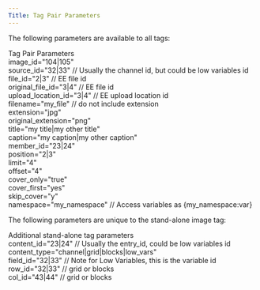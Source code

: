 ```yaml
---
Title: Tag Pair Parameters
---
```


The following parameters are available to all tags:

<div class="content-blocks__note software-docs-blocks__quick-ref">
<div class="content-blocks__note-title software-docs-blocks__quick-ref-title">
Tag Pair Parameters
</div>
image_id="104|105"<br>
source_id="32|33" // Usually the channel id, but could be low variables id<br>
file_id="2|3" // EE file id<br>
original_file_id="3|4" // EE file id<br>
upload_location_id="3|4" // EE upload location id<br>
filename="my_file" // do not include extension<br>
extension="jpg"<br>
original_extension="png"<br>
title="my title|my other title"<br>
caption="my caption|my other caption"<br>
member_id="23|24"<br>
position="2|3"<br>
limit="4"<br>
offset="4"<br>
cover_only="true"<br>
cover_first="yes"<br>
skip_cover="y"<br>
namespace="my_namespace" // Access variables as {my_namespace:var}<br>
</div>

The following parameters are unique to the stand-alone image tag:

<div class="content-blocks__note software-docs-blocks__quick-ref">
<div class="content-blocks__note-title software-docs-blocks__quick-ref-title">
Additional stand-alone tag parameters
</div>
content_id="23|24" // Usually the entry_id, could be low variables id<br>
content_type="channel|grid|blocks|low_vars"<br>
field_id="32|33" // Note for Low Variables, this is the variable id<br>
row_id="32|33" // grid or blocks<br>
col_id="43|44" // grid or blocks<br>
</div>
